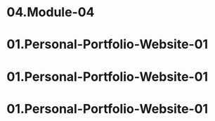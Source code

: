 # 04.Module-04
# 01.Personal-Portfolio-Website-01
# 01.Personal-Portfolio-Website-01
# 01.Personal-Portfolio-Website-01
